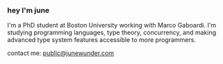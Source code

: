### hey I'm june

I'm a PhD student at Boston University working with Marco Gaboardi. I'm studying programming languages, type theory, concurrency, and making advanced type system features accessible to more programmers.

contact me: public@junewunder.com

<!--
- 🔭 I’m currently working on ...
- 🌱 I’m currently learning ...
- 👯 I’m looking to collaborate on ...
- 🤔 I’m looking for help with ...
- 💬 Ask me about ...
- 📫 How to reach me: ...
- 😄 Pronouns: ...
- ⚡ Fun fact: ...
-->
